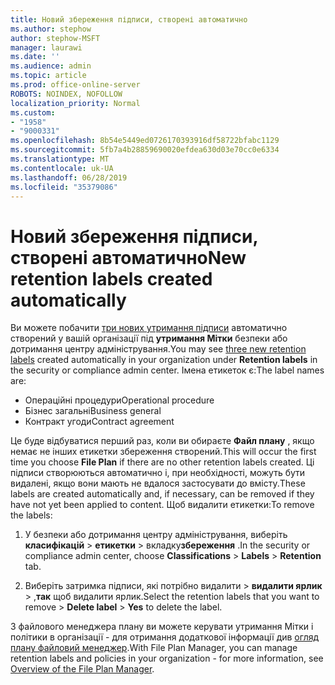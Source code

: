 ```yaml
---
title: Новий збереження підписи, створені автоматично
ms.author: stephow
author: stephow-MSFT
manager: laurawi
ms.date: ''
ms.audience: admin
ms.topic: article
ms.prod: office-online-server
ROBOTS: NOINDEX, NOFOLLOW
localization_priority: Normal
ms.custom:
- "1958"
- "9000331"
ms.openlocfilehash: 8b54e5449ed0726170393916df58722bfabc1129
ms.sourcegitcommit: 5fb7a4b28859690020efdea630d03e70cc0e6334
ms.translationtype: MT
ms.contentlocale: uk-UA
ms.lasthandoff: 06/28/2019
ms.locfileid: "35379086"
---
```

# <a name="new-retention-labels-created-automatically"></a><span data-ttu-id="e5f53-102">Новий збереження підписи, створені автоматично</span><span class="sxs-lookup"><span data-stu-id="e5f53-102">New retention labels created automatically</span></span>

<span data-ttu-id="e5f53-103">Ви можете побачити [три нових утримання підписи](https://docs.microsoft.com/office365/securitycompliance/file-plan-manager#default-retention-labels-and-label-policy) автоматично створений у вашій організації під **утримання Мітки** безпеки або дотримання центру адміністрування.</span><span class="sxs-lookup"><span data-stu-id="e5f53-103">You may see [three new retention labels](https://docs.microsoft.com/office365/securitycompliance/file-plan-manager#default-retention-labels-and-label-policy) created automatically in your organization under **Retention labels** in the security or compliance admin center.</span></span> <span data-ttu-id="e5f53-104">Імена етикеток є:</span><span class="sxs-lookup"><span data-stu-id="e5f53-104">The label names are:</span></span>

- <span data-ttu-id="e5f53-105">Операційні процедури</span><span class="sxs-lookup"><span data-stu-id="e5f53-105">Operational procedure</span></span>
- <span data-ttu-id="e5f53-106">Бізнес загальні</span><span class="sxs-lookup"><span data-stu-id="e5f53-106">Business general</span></span>
- <span data-ttu-id="e5f53-107">Контракт угоди</span><span class="sxs-lookup"><span data-stu-id="e5f53-107">Contract agreement</span></span>

<span data-ttu-id="e5f53-108">Це буде відбуватися перший раз, коли ви обираєте **Файл плану** , якщо немає не інших етикетки збереження створений.</span><span class="sxs-lookup"><span data-stu-id="e5f53-108">This will occur the first time you choose **File Plan** if there are no other retention labels created.</span></span> <span data-ttu-id="e5f53-109">Ці підписи створюються автоматично і, при необхідності, можуть бути видалені, якщо вони мають не вдалося застосувати до вмісту.</span><span class="sxs-lookup"><span data-stu-id="e5f53-109">These labels are created automatically and, if necessary, can be removed if they have not yet been applied to content.</span></span> <span data-ttu-id="e5f53-110">Щоб видалити етикетки:</span><span class="sxs-lookup"><span data-stu-id="e5f53-110">To remove the labels:</span></span>

1. <span data-ttu-id="e5f53-111">У безпеки або дотримання центру адміністрування, виберіть **класифікацій** > **етикетки** > вкладку**збереження** .</span><span class="sxs-lookup"><span data-stu-id="e5f53-111">In the security or compliance admin center, choose **Classifications** > **Labels** > **Retention** tab.</span></span>

1. <span data-ttu-id="e5f53-112">Виберіть затримка підписи, які потрібно видалити > **видалити ярлик** > ,**так** щоб видалити ярлик.</span><span class="sxs-lookup"><span data-stu-id="e5f53-112">Select the retention labels that you want to remove > **Delete label** > **Yes** to delete the label.</span></span>

<span data-ttu-id="e5f53-113">З файлового менеджера плану ви можете керувати утримання Мітки і політики в організації - для отримання додаткової інформації див [огляд плану файловий менеджер](https://docs.microsoft.com/office365/securitycompliance/file-plan-manager).</span><span class="sxs-lookup"><span data-stu-id="e5f53-113">With File Plan Manager, you can manage retention labels and policies in your organization - for more information, see [Overview of the File Plan Manager](https://docs.microsoft.com/office365/securitycompliance/file-plan-manager).</span></span>
